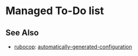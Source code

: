 # Managed To-Do list

## See Also

- [rubocop](https://docs.rubocop.org/rubocop/): [automatically-generated-configuration](https://docs.rubocop.org/rubocop/configuration.html#automatically-generated-configuration)
